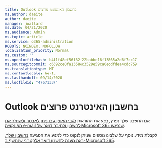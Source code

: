```yaml
---
title: Outlook בחשבון האינטרנט פרוצים
ms.author: daeite
author: daeite
manager: joallard
ms.date: 04/21/2020
ms.audience: Admin
ms.topic: article
ms.service: o365-administration
ROBOTS: NOINDEX, NOFOLLOW
localization_priority: Normal
ms.custom: ''
ms.openlocfilehash: b411f48ef56f32f22babbe16f13865a2d6f7cc17
ms.sourcegitcommit: c6692ce0fa1358ec3529e59ca0ecdfdea4cdc759
ms.translationtype: MT
ms.contentlocale: he-IL
ms.lasthandoff: 09/14/2020
ms.locfileid: "47671337"
---
```

# <a name="outlook-on-the-web-account-hacked"></a>Outlook בחשבון האינטרנט פרוצים

אם החשבון שלך נפרץ, בצע את ההוראות [לגבי האופן שבו ניתן לאבטח ולשחזר את הפונקציה e-mail לחשבון ולתיבת דואר של Microsoft 365 שנפגעו](https://docs.microsoft.com/microsoft-365/security/office-365-security/responding-to-a-compromised-email-account).

לקבלת מידע נוסף על שלבים נוספים שניתן לנקוט כדי למנוע את הפגיעה [בחשבון שלך, ראה מענה לחשבון דואר אלקטרוני שנחשף ב-Microsoft 365](https://docs.microsoft.com/microsoft-365/security/office-365-security/responding-to-a-compromised-email-account).